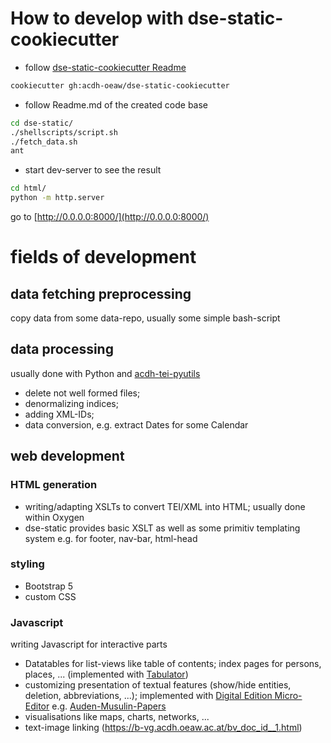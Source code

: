 # How to develop with dse-static-cookiecutter

* follow [dse-static-cookiecutter Readme](https://github.com/acdh-oeaw/dse-static-cookiecutter/blob/main/README.md)

```bash
cookiecutter gh:acdh-oeaw/dse-static-cookiecutter
```

* follow Readme.md of the created code base
```bash
cd dse-static/
./shellscripts/script.sh
./fetch_data.sh
ant
```

* start dev-server to see the result
```bash
cd html/
python -m http.server
```
go to [http://0.0.0.0:8000/](http://0.0.0.0:8000/)


# fields of development

## data fetching preprocessing

copy data from some data-repo, usually some simple bash-script

## data processing

usually done with Python and [acdh-tei-pyutils](https://acdh-oeaw.github.io/acdh-tei-pyutils/)

* delete not well formed files;
* denormalizing indices; 
* adding XML-IDs;
* data conversion, e.g. extract Dates for some Calendar

## web development

### HTML generation
* writing/adapting XSLTs to convert TEI/XML into HTML; usually done within Oxygen
* dse-static provides basic XSLT as well as some primitiv templating system e.g. for footer, nav-bar, html-head

### styling
* Bootstrap 5
* custom CSS

### Javascript
writing Javascript for interactive parts
* Datatables for list-views like table of contents; index pages for persons, places, ... (implemented with [Tabulator](https://tabulator.info/))
* customizing presentation of textual features (show/hide entities, deletion, abbreviations, ...); implemented with [Digital Edition Micro-Editor](https://github.com/acdh-oeaw/de-micro-editor) e.g. [Auden-Musulin-Papers](https://amp.acdh.oeaw.ac.at/amp-transcript__0063.html?tab=1r&del=on&prs=on&plc=on&wrk=on&org=on&eve=on&udl=on&wsp=on&ucl=on&cho=on)
* visualisations like maps, charts, networks, ...
* text-image linking (https://b-vg.acdh.oeaw.ac.at/bv_doc_id__1.html)

